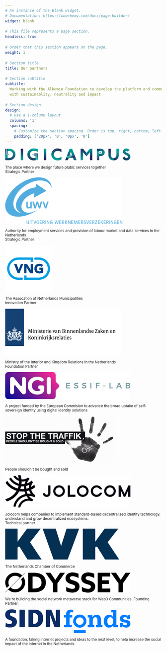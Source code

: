 ```yaml
---
# An instance of the Blank widget.
# Documentation: https://wowchemy.com/docs/page-builder/
widget: blank

# This file represents a page section.
headless: true

# Order that this section appears on the page.
weight: 1

# Section title
title: Our partners

# Section subtitle
subtitle:
  Working with the Alkemio Foundation to develop the platform and community
  with sustainablity, neutrality and impact

# Section design
design:
  # Use a 1-column layout
  columns: '1'
  spacing:
    # Customize the section spacing. Order is top, right, bottom, left.
    padding: ['20px', '0', '0px', '0']
---
```


<div class="container">
<!-- First row -->
  <div class="row align-items-center text-center  mb-5">
    <div class="col text-center" > 
         <a href="https://digicampus.tech" target="_blank"> 
      <img src="./logos/digicampus.svg" alt="Digicampus logo" style="max-width:80%; margin:auto; max-height:150px;">
      </a>
      <p class="pt-2" style="font-size:smaller"> The place where we design future plubic services together <br>
       Strategic Partner</p>
    </div>
    <div class="col text-center" > 
         <a href="https://www.uwv.nl/particulieren/index.aspx" target="_blank"> 
      <img src="./logos/uwv without padding.svg" alt="UWV logo" style="max-width:80%; margin:auto; max-height:150px;">
      </a>
      <p class="pt-2" style="font-size:smaller"> Authority for employment services and provision of labour market and data services in the Netherlands <br>
       Strategic Partner</p>
    </div>
  </div> 
  <!-- Second row -->
  <div class="row align-items-center text-center mb-5">
    <div class="col text-center" > 
         <a href="https://vng.nl/" target="_blank"> 
      <img src="./logos/vng.svg" alt="VNG logo" style="max-width:80%; margin:auto; max-height:150px;">
      </a>
      <p class="pt-2" style="font-size:smaller"> The Assocation of Netherlands Municipalities <br>
       Innovation Partner</p>
    </div>
    <div class="col text-center" > 
             <a href="https://www.rijksoverheid.nl/ministeries/ministerie-van-binnenlandse-zaken-en-koninkrijksrelaties" target="_blank"> 
      <img src="./logos/min-bzk.svg" alt="Ministerie van Binnenlandse Zaken en Koninkrijksrelaties logo" style="max-width:80%; margin:auto; max-height:150px;">
      </a>
      <p class="pt-2" style="font-size:smaller"> Ministry of the Interior and Kingdom Relations in the Netherlands <br>
       Foundation Partner</p>
    </div>
  </div> 
  <!-- Third row -->
  <div class="row align-items-center text-center mb-5">
       <div class="col text-center" > 
         <a href="https://essif-lab.eu/" target="_blank"> 
      <img src="./logos/ngi-essiflab.jpg" alt="NGI Essif Lab logo" style="max-width:80%; margin:auto; max-height:150px;">
      </a>
      <p class="pt-2" style="font-size:smaller"> A project funded by the European Commision to advance the broad uptake of self-sovereign identity using digital identity solutions</p>
    </div>
    <div class="col text-center" > 
         <a href="https://www.stopthetraffik.org" target="_blank"> 
      <img src="./logos/traffik-logo-hand.png" alt="Stop the traffik logo" style="max-width:80%; margin:auto; max-height:150px;">
      </a>
      <p class="pt-2" style="font-size:smaller"> People shouldn't be bought and sold</p>
      </div>
  </div> 
  <!-- Fourth row -->
  <div class="row align-items-center text-center mb-5">
     <div class="col text-center" > 
        <a href="https://jolocom.io/" target="_blank">
       <img src="./logos/jolocom_h@3x.png" alt="Jolocom logo" style="max-width:80%; margin:auto; max-height:150px;"> </a>
        <p class="pt-2" style="font-size:smaller"> Jolocom helps companies to implement standard-based decentralized identity technology, understand and grow decentralized ecosystems. </br> Technical partner</p>
      </div>
      <div class="col text-center" > 
     <a href="https://www.kvk.nl/" target="_blank"> 
     <img src="./logos/kvk.svg" alt="Kamer van Koophandel logo" style="max-width:80%; margin:auto; max-height:100px;"> </a>
      <p class="pt-2" style="font-size:smaller"> The Netherlands Chamber of Commerce</p>
    </div>
  </div> 
  <!-- last row -->
  <div class="row align-items-center text-center mb-5">
    <div class="col text-center" > 
        <a href="https://odyssey.org/" target="_blank">
       <img src="./logos/odyssey.png" alt="Odyssey logo" style="max-width:80%; margin:auto; max-height:150px;"> </a>
        <p class="pt-2" style="font-size:smaller"> We're building the social network metaverse stack for Web3 Communities. Founding Partner.</p>
    </div>
    <div class="col text-center" > 
            <a href="https://www.sidnfonds.nl/" target="_blank">
      <img src="./logos/sidn.svg" alt="SIDN Fonds logo" style="max-width:80%; margin:auto; max-height:150px;"> </a>
      <p class="pt-2" style="font-size:smaller"> A foundation, taking internet projects and ideas to the next level, to help increase the social impact of the internet in the Netherlands</p>
    </div>
  </div>
</div>
